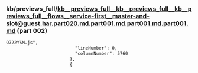 ### kb/previews_full/kb__previews_full__kb__previews_full__kb__previews_full__flows__service-first__master-and-slot@guest.har.part020.md.part001.md.part001.md.part001.md (part 002)

```md
O722YSM.js",
                          "lineNumber": 0,
                          "columnNumber": 5760
                        },
                        {
  
```

```

